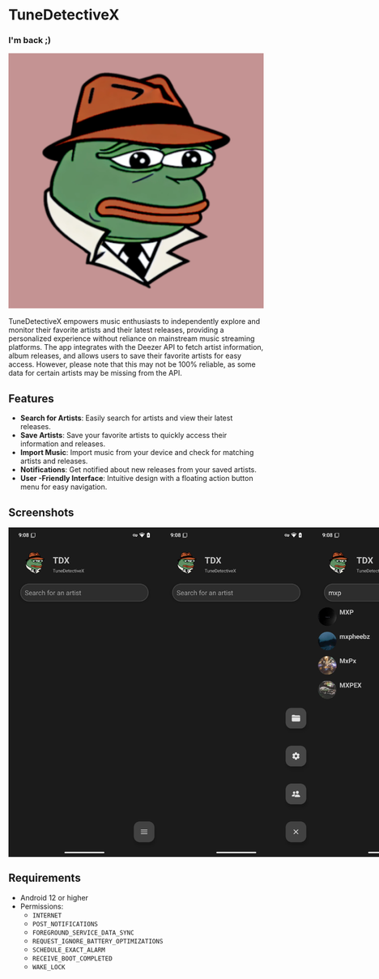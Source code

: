 # TuneDetectiveX

### I'm back ;)

![Logo](https://github.com/nooowavailable/tunedetectivex/blob/master/app/src/main/ic_launcher-playstore.png?raw=true)

TuneDetectiveX empowers music enthusiasts to independently explore and monitor their favorite artists and their latest releases, providing a personalized experience without reliance on mainstream music streaming platforms. The app integrates with the Deezer API to fetch artist information, album releases, and allows users to save their favorite artists for easy access. However, please note that this may not be 100% reliable, as some data for certain artists may be missing from the API.

## Features

- **Search for Artists**: Easily search for artists and view their latest releases.
- **Save Artists**: Save your favorite artists to quickly access their information and releases.
- **Import Music**: Import music from your device and check for matching artists and releases.
- **Notifications**: Get notified about new releases from your saved artists.
- **User -Friendly Interface**: Intuitive design with a floating action button menu for easy navigation.

## Screenshots

<div style="display: flex; justify-content: space-around;">
    <img src="https://github.com/nooowavailable/tunedetectivex/blob/master/screenshots/homeScreen.png?raw=true" alt="Main Screen" width="300"/>
    <img src="https://github.com/nooowavailable/tunedetectivex/blob/master/screenshots/fabMenu.png?raw=true" alt="fab menu" width="300"/>
    <img src="https://github.com/nooowavailable/tunedetectivex/blob/master/screenshots/searchView.png?raw=true" alt="artist search" width="300"/>
    <img src="https://github.com/nooowavailable/tunedetectivex/blob/master/screenshots/artistSearchReleaseView.png?raw=true" alt="Search Artist Screen" width="300"/>
    <img src="https://github.com/nooowavailable/tunedetectivex/blob/master/screenshots/importScreen.png?raw=true" alt="Import Screen" width="300"/>
    <img src="https://github.com/nooowavailable/tunedetectivex/blob/master/screenshots/savedArtistsScreen.png?raw=true" alt="Saved Artists Screen" width="300"/>
    <img src="https://github.com/nooowavailable/tunedetectivex/blob/master/screenshots/settingsScreen.png?raw=true" alt="Settings" width="300"/>
</div>

## Requirements

- Android 12 or higher
- Permissions:
  - `INTERNET`
  - `POST_NOTIFICATIONS`
  - `FOREGROUND_SERVICE_DATA_SYNC`
  - `REQUEST_IGNORE_BATTERY_OPTIMIZATIONS`
  - `SCHEDULE_EXACT_ALARM`
  - `RECEIVE_BOOT_COMPLETED`
  - `WAKE_LOCK`
